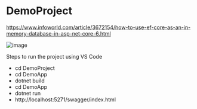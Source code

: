 # DemoProject

https://www.infoworld.com/article/3672154/how-to-use-ef-core-as-an-in-memory-database-in-asp-net-core-6.html

![image](https://github.com/saurabhmvc/DemoProject/assets/96332041/1fa38c3e-e137-4efd-9ff4-2ab75b56ee1d)

Steps to run the project using VS Code
- cd DemoProject
- cd DemoApp
- dotnet build
- cd DemoApp
- dotnet run
- http://localhost:5271/swagger/index.html
